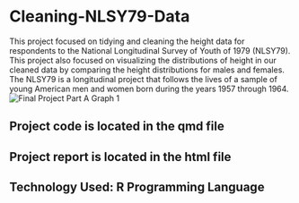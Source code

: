 # Cleaning-NLSY79-Data
This project focused on tidying and cleaning the height data for respondents to the National Longitudinal Survey of Youth of 1979 (NLSY79). This project also focused on visualizing the distributions of height in our cleaned data by comparing the height distributions for males and females. The NLSY79 is a longitudinal project that follows the lives of a sample of young American men and women born during the years 1957 through 1964.
![Final Project Part A Graph 1](https://github.com/user-attachments/assets/ef5b8f84-5f94-405e-ad98-898ccadfc018)
## Project code is located in the qmd file
## Project report is located in the html file
## Technology Used: R Programming Language
